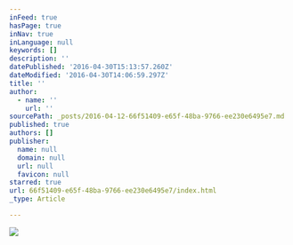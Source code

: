 ```yaml
---
inFeed: true
hasPage: true
inNav: true
inLanguage: null
keywords: []
description: ''
datePublished: '2016-04-30T15:13:57.260Z'
dateModified: '2016-04-30T14:06:59.297Z'
title: ''
author:
  - name: ''
    url: ''
sourcePath: _posts/2016-04-12-66f51409-e65f-48ba-9766-ee230e6495e7.md
published: true
authors: []
publisher:
  name: null
  domain: null
  url: null
  favicon: null
starred: true
url: 66f51409-e65f-48ba-9766-ee230e6495e7/index.html
_type: Article

---
```

![](https://the-grid-user-content.s3-us-west-2.amazonaws.com/cd9585f4-3df8-4159-beb3-babdf52e6ed7.jpg)